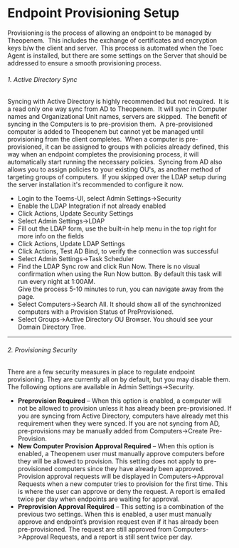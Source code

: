 # Endpoint Provisioning Setup

Provisioning is the process of allowing an endpoint to be managed by Theopenem.  This includes the exchange of certificates and encryption keys b/w the client and server.  This 
process is automated when the Toec Agent is installed, but there are some settings on the Server that should be addressed to ensure a smooth provisioning process.

###### 1. Active Directory Sync
Syncing with Active Directory is highly recommended but not required.  It is a read only one way sync from AD to Theopenem.  It will sync in Computer names and 
Organizational Unit names, servers are skipped.  The benefit of syncing in the Computers is to pre-provision them.  A pre-provisioned computer is added to Theopenem 
but cannot yet be managed until provisioning from the client completes.  When a computer is pre-provisioned, it can be assigned to groups with policies already defined, 
this way when an endpoint completes the provisioning process, it will automatically start running the necessary policies.  Syncing from AD also allows you to assign 
policies to your existing OU's, as another method of targeting groups of computers.  If you skipped over the LDAP setup during the server installation it's recommended 
to configure it now.

* Login to the Toems-UI, select Admin Settings->Security
* Enable the LDAP Integration if not already enabled
* Click Actions, Update Security Settings
* Select Admin Settings->LDAP
* Fill out the LDAP form, use the built-in help menu in the top right for more info on the fields
* Click Actions, Update LDAP Settings
* Click Actions, Test AD Bind, to verify the connection was successful
* Select Admin Settings->Task Scheduler
* Find the LDAP Sync row and click Run Now.  There is no visual confirmation when using the Run Now button.  By default this task will run every night at 1:00AM.  
Give the process 5-10 minutes to run, you can navigate away from the page.
* Select Computers->Search All.  It should show all of the synchronized computers with a Provision Status of PreProvisioned.
* Select Groups->Active Directory OU Browser.  You should see your Domain Directory Tree.

---


###### 2. Provisioning Security
There are a few security measures in place to regulate endpoint provisioning.  They are currently all on by default, but you may disable them.  The 
following options are available in Admin Settings->Security.


* **Preprovision Required** – When this option is enabled, a computer will not be allowed to provision unless it has already been pre-provisioned.  If you are syncing from Active 
Directory, computers have already met this requirement when they were synced.  If you are not syncing from AD, pre-provisions may be manually added from Computers->Create Pre-Provision.
* **New Computer Provision Approval Required** – When this option is enabled, a Theopenem user must manually approve computers before they will be allowed to provision.  This 
setting does not apply to pre-provisioned computers since they have already been approved.  Provision approval requests will be displayed in Computers->Approval Requests when a 
new computer tries to provision for the first time.  This is where the user can approve or deny the request.  A report is emailed twice per day when endpoints are waiting for approval.
* **Preprovision Approval Required** – This setting is a combination of the previous two settings.  When this is enabled, a user must manually approve and endpoint’s provision request 
even if it has already been pre-provisioned.  The request are still approved from Computers->Approval Requests, and a report is still sent twice per day.
